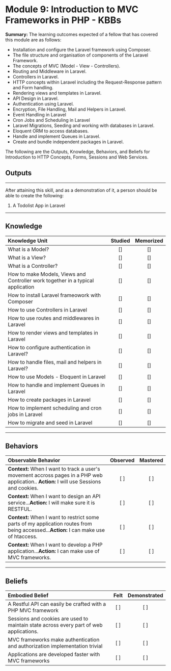 # Module 9:   Introduction to MVC Frameworks in PHP - KBBs

**Summary:**
The learning outcomes expected of a fellow that has covered this module are as follows:
- Installation and configure the Laravel framework using Composer.
- The file structure and organisation of components of the Laravel Framework.
- The concepts of MVC (Model - View - Controllers).
- Routing and Middleware in Laravel.
- Controllers in Laravel.
- HTTP concepts within Laravel including the Request-Response pattern and Form handling.
- Rendering views and templates in Laravel.
- API Design in Laravel.
- Authentication using Laravel.
- Encryption, File Handling, Mail and Helpers in Laravel.
- Event Handling in Laravel
- Cron Jobs and Scheduling in Laravel
- Laravel Migrations, Seeding and working with databases in Laravel.
- Eloquent ORM to access databases.
- Handle and implement Queues in Laravel.
- Create and bundle independent packages in Laravel.

The following are the Outputs, Knowledge, Behaviors, and Beliefs for Introduction to HTTP Concepts, Forms, Sessions and Web Services.


## **Outputs**
----------
After attaining this skill, and as a demonstration of it, a person should be able to create the following:

1. A Todolist App in Laravel


----------
## **Knowledge**


| Knowledge Unit   |      Studied      | Memorized |
|:-------------|:------------------:|:--------:|
| What is a Model? | [] | [] |
| What is a View? | [] | [] |
| What is a Controller? | [] | [] |
| How to make Models, Views and Controller work together in a typical application | [] | [] |
| How to install Laravel frameowork with Composer | [] | [] |
| How to use Controllers in Laravel | [] | [] |
| How to use routes and middlewares in Laravel| [] | [] |
| How to render views and templates in Laravel | [] | [] |
| How to configure authentication in Laravel? | [] | [] |
| How to handle files, mail and helpers in Laravel? | [] | [] |
| How to use Models - Eloquent in Laravel | [] | [] |
| How to handle and implement Queues in Laravel | [] | [] |
| How to create packages in Laravel | [] | [] |
| How to implement scheduling and cron jobs in Laravel| [] | [] |
| How to migrate and seed in Laravel| [] | [] |



----------


## **Behaviors**

| Observable Behavior   |      Observed      | Mastered |
|:-------------|:------------------:|:--------:|
| **Context:** When I want to track a user's movement accross pages in a PHP web application.. **Action:**  I will use Sessions and cookies.| [ ] | [ ]  |
| **Context:**  When I want to design an API service...**Action:** I will make sure it is RESTFUL. |   [ ]   |   [ ] |
| **Context:**  When I want to restrict some parts of my application routes from being accessed...**Action:** I can make use of htaccess. |   [ ]   |   [ ] |
| **Context:**  When I want to develop a PHP application...**Action:** I can make use of MVC frameworks. |   [ ]   |   [ ] |

----------


## **Beliefs**


| Embodied Belief   |      Felt      | Demonstrated |
|:-------------|:------------------:|:--------:|
| A Restful API can easily be crafted with a PHP MVC framework | [ ] | [ ]  |
| Sessions and cookies are used to maintain state across every part of web applications.  |   [ ]   |   [ ] |
| MVC frameworks make authentication and authorization implementation trivial |   [ ]   |   [ ] |
| Applications are developed faster with MVC frameworks |   [ ]   |   [ ] |




